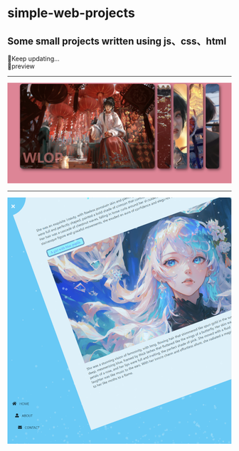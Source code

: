 # simple-web-projects
## Some small projects written using js、css、html
💫Keep updating...<br>
🔆preview
<hr>

![](./expanding-cards-xiaolv/preview/小绿1.png)

<hr>

![](./my-rotating-nav-animation/preview2.png)
